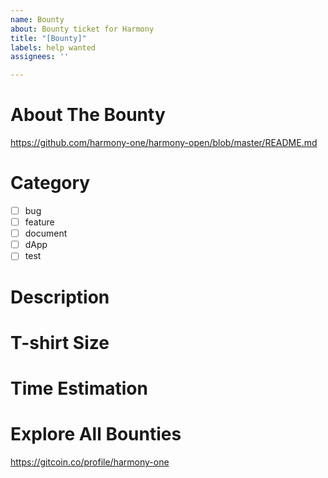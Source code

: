 ```yaml
---
name: Bounty
about: Bounty ticket for Harmony
title: "[Bounty]"
labels: help wanted
assignees: ''

---
```


# About The Bounty

https://github.com/harmony-one/harmony-open/blob/master/README.md

# Category

- [ ] bug
- [ ] feature
- [ ] document
- [ ] dApp
- [ ] test

# Description

# T-shirt Size

<!-- XS, S, M, L, XL, XXL -->

# Time Estimation

# Explore All Bounties

https://gitcoin.co/profile/harmony-one

